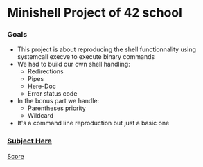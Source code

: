 # Minishell Project of 42 school

### Goals
* This project is about reproducing the shell functionnality using systemcall execve to execute binary commands
* We had to build our own shell handling: 
	* Redirections
	* Pipes
	* Here-Doc
	* Error status code
* In the bonus part we handle:
	* Parentheses priority
	* Wildcard
* It's a command line reproduction but just a basic one

### [Subject Here](https://cdn.intra.42.fr/pdf/pdf/64488/en.subject.pdf)
[Score](./Minishell.png "Score")
